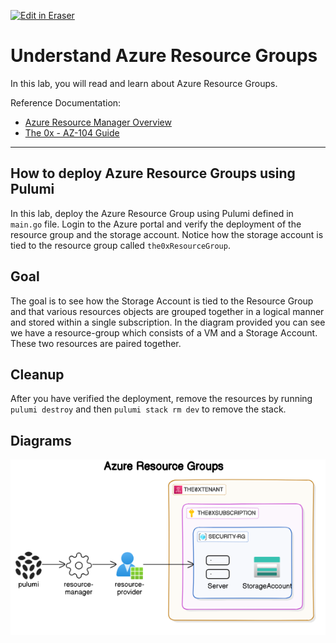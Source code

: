 <p><a target="_blank" href="https://app.eraser.io/workspace/HWP4VkuWLwXtkhbP1iIZ" id="edit-in-eraser-github-link"><img alt="Edit in Eraser" src="https://firebasestorage.googleapis.com/v0/b/second-petal-295822.appspot.com/o/images%2Fgithub%2FOpen%20in%20Eraser.svg?alt=media&amp;token=968381c8-a7e7-472a-8ed6-4a6626da5501"></a></p>

# Understand Azure Resource Groups
In this lab, you will read and learn about Azure Resource Groups.

Reference Documentation:

- [﻿Azure Resource Manager Overview](https://docs.microsoft.com/en-us/azure/azure-resource-manager/management/overview)  
- [﻿The 0x - AZ-104 Guide](https://publish.obsidian.md/ysac/Azure/AZ-104/AZ-104) 
---

## How to deploy Azure Resource Groups using Pulumi
In this lab, deploy the Azure Resource Group using Pulumi defined in `main.go` file. Login to the Azure portal and verify the deployment of the resource group and the storage account. Notice how the storage account is tied to the resource group called `the0xResourceGroup`.

## Goal
The goal is to see how the Storage Account is tied to the Resource Group and that various resources objects are grouped together in a logical manner and stored within a single subscription. In the diagram provided you can see we have a resource-group which consists of a VM and a Storage Account. These two resources are paired together.

## Cleanup
After you have verified the deployment, remove the resources by running `pulumi destroy` and then `pulumi stack rm dev` to remove the stack.


<!-- eraser-additional-content -->
## Diagrams
<!-- eraser-additional-files -->
<a href="/cloud-labs/azure/az-104/1-resource-groups/README-Azure Resource Groups-1.eraserdiagram" data-element-id="gFdLF6vwTYrvo3MCfJeOk"><img src="/.eraser/HWP4VkuWLwXtkhbP1iIZ___5TeIkEqzZuNt0Cv0uz03Dj9ejbv1___---diagram----2c52e08b05498598768b64dd9cae7a6b-Azure-Resource-Groups.png" alt="" data-element-id="gFdLF6vwTYrvo3MCfJeOk" /></a>
<!-- end-eraser-additional-files -->
<!-- end-eraser-additional-content -->
<!--- Eraser file: https://app.eraser.io/workspace/HWP4VkuWLwXtkhbP1iIZ --->